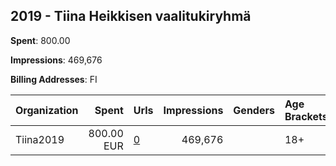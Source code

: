 ## 2019 - Tiina Heikkisen vaalitukiryhmä 
**Spent**: 800.00

**Impressions**: 469,676

**Billing Addresses**: FI

|Organization|Spent|Urls|Impressions|Genders|Age Brackets|Country Codes|
|:---|---:|:---|---:|:---|:---|:---|
|Tiina2019|800.00 EUR|[0](https://www.snap.com/political-ads/asset/10fe6e6b593062f019283a482a2305d9ddb1a8b9ed81580d976b9a5bd12c998b?mediaType=mp4)|469,676||18+|finland|
